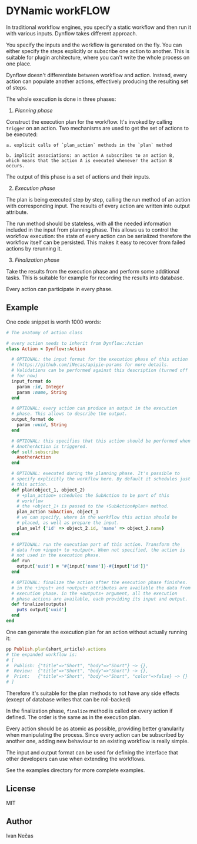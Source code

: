 DYNamic workFLOW
================

In traditional workflow engines, you specify a static workflow and
then run it with various inputs. Dynflow takes different approach.

You specify the inputs and the workflow is generated on the fly. You
can either specify the steps explicitly or subscribe one action to
another. This is suitable for plugin architecture, where you can't
write the whole process on one place.

Dynflow doesn't differentiate between workflow and action. Instead,
every action can populate another actions, effectively producing the
resulting set of steps.

The whole execution is done in three phases:

1. *Planning phase*

  Construct the execution plan for the workflow. It's invoked by
  calling `trigger` on an action. Two mechanisms are used to get the set
  of actions to be executed:

    a. explicit calls of `plan_action` methods in the `plan` method

    b. implicit associations: an action A subscribes to an action B,
    which means that the action A is executed whenever the action B
    occurs.

The output of this phase is a set of actions and their inputs.

2. *Execution phase*

  The plan is being executed step by step, calling the run method of
  an action with corresponding input. The results of every action are
  written into output attribute.

  The run method should be stateless, with all the needed information
  included in the input from planning phase. This allows us to
  control the workflow execution: the state of every action can be
  serialized therefore the workflow itself can be persisted. This makes
  it easy to recover from failed actions by rerunning it.

3. *Finalization phase*

  Take the results from the execution phase and perform some additional
  tasks. This is suitable for example for recording the results into
  database.

Every action can participate in every phase.

Example
-------

One code snippet is worth 1000 words:

```ruby
# The anatomy of action class

# every action needs to inherit from Dynflow::Action
class Action < Dynflow::Action

  # OPTIONAL: the input format for the execution phase of this action
  # (https://github.com/iNecas/apipie-params for more details.
  # Validations can be performed against this description (turned off
  # for now)
  input_format do
    param :id, Integer
    param :name, String
  end

  # OPTIONAL: every action can produce an output in the execution
  # phase. This allows to describe the output.
  output_format do
    param :uuid, String
  end

  # OPTIONAL: this specifies that this action should be performed when
  # AnotherAction is triggered.
  def self.subscribe
    AnotherAction
  end

  # OPTIONAL: executed during the planning phase. It's possible to
  # specify explicitly the workflow here. By default it schedules just
  # this action.
  def plan(object_1, object_2)
    # +plan_action+ schedules the SubAction to be part of this
    # workflow
    # the +object_1+ is passed to the +SubAction#plan+ method.
    plan_action SubAction, object_1
    # we can specify, where in the workflow this action should be
    # placed, as well as prepare the input.
    plan_self {'id' => object_2.id, 'name' => object_2.name}
  end

  # OPTIONAL: run the execution part of this action. Transform the
  # data from +input+ to +output+. When not specified, the action is
  # not used in the execution phase.
  def run
    output['uuid'] = "#{input['name']}-#{input['id']}"
  end

  # OPTIONAL: finalize the action after the execution phase finishes.
  # in the +input+ and +output+ attributes are available the data from
  # execution phase. in the +outputs+ argument, all the execution
  # phase actions are available, each providing its input and output.
  def finalize(outputs)
    puts output['uuid']
  end
end
```

One can generate the execution plan for an action without actually
running it:

```ruby
pp Publish.plan(short_article).actions
# the expanded workflow is:
# [
#  Publish: {"title"=>"Short", "body"=>"Short"} ~> {},
#  Review:  {"title"=>"Short", "body"=>"Short"} ~> {},
#  Print:   {"title"=>"Short", "body"=>"Short", "color"=>false} ~> {}
# ]
```

Therefore it's suitable for the plan methods to not have any side
effects (except of database writes that can be roll-backed)

In the finalization phase, `finalize` method is called on every action
if defined. The order is the same as in the execution plan.

Every action should be as atomic as possible, providing better
granularity when manipulating the process. Since every action can be
subscribed by another one, adding new behaviour to an existing
workflow is really simple.

The input and output format can be used for defining the interface
that other developers can use when extending the workflows.

See the examples directory for more complete examples.

License
-------

MIT

Author
------

Ivan Nečas
